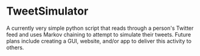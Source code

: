# TweetSimulator
A currently very simple python script that reads through a person's Twitter feed and uses Markov chaining to attempt to simulate their tweets.
Future plans include creating a GUI, website, and/or app to deliver this activity to others.
